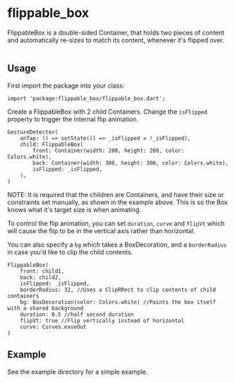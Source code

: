 # flippable_box

FlippableBox is a double-sided Container, that holds two pieces of content and automatically re-sizes to match its content, whenever it's flipped over. 

<img src="https://screens.gskinner.com/shawn/2020-02-07_01-22-54.gif" alt="" />

## Usage

First import the package into your class: 

```import 'package:flippable_box/flippable_box.dart';```

Create a FlippableBox with 2 child Containers. Change the `isFlipped` property to trigger the internal flip animation.

```
GestureDetector(
    onTap: () => setState(() => _isFlipped = !_isFlipped),
    child: FlippableBox(
        front: Container(width: 200, height: 200, color: Colors.white),
        back: Container(width: 300, height: 300, color: Colors.white),
        isFlipped: _isFlipped,
    ),
)
```

NOTE: It is required that the children are Containers, and have their size or constraints set manually, as shown in the example above. This is so the Box knows what it's target size is when animating.

To control the flip animation, you can set `duration`, `curve` and `flipVt` which will cause the flip to be in the vertical axis rather than horizontal. 

You can also specify a `bg` which takes a BoxDecoration, and a `borderRadius` in case you'd like to clip the child contents. 
```
FlippableBox(
    front: child1,
    back: child2,
    isFlipped: _isFlipped,
    borderRadius: 32, //Uses a ClipRRect to clip contents of child containers
    bg: BoxDecoration(color: Colors.white) //Paints the box itself with a shared background
    duration: 0.5 //half second duration
    flipVt: true //Flip vertically instead of horizontal
    curve: Curves.easeOut 
)
```

## Example
See the example directory for a simple example.
